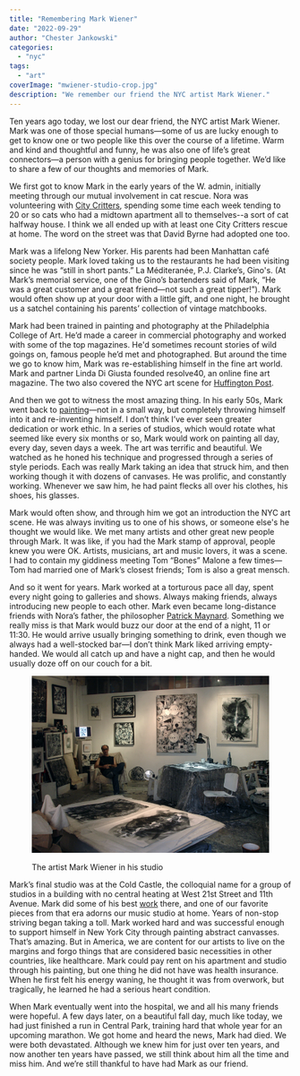 ```yaml
---
title: "Remembering Mark Wiener"
date: "2022-09-29"
author: "Chester Jankowski"
categories: 
  - "nyc"
tags: 
  - "art"
coverImage: "mwiener-studio-crop.jpg"
description: "We remember our friend the NYC artist Mark Wiener."
---
```


Ten years ago today, we lost our dear friend, the NYC artist Mark Wiener. Mark was one of those special humans—some of us are lucky enough to get to know one or two people like this over the course of a lifetime. Warm and kind and thoughtful and funny, he was also one of life’s great connectors—a person with a genius for bringing people together. We’d like to share a few of our thoughts and memories of Mark.

We first got to know Mark in the early years of the W. admin, initially meeting through our mutual involvement in cat rescue. Nora was volunteering with [City Critters](http://citycritters.org/), spending some time each week tending to 20 or so cats who had a midtown apartment all to themselves--a sort of cat halfway house. I think we all ended up with at least one City Critters rescue at home. The word on the street was that David Byrne had adopted one too.

Mark was a lifelong New Yorker. His parents had been Manhattan café society people. Mark loved taking us to the restaurants he had been visiting since he was “still in short pants.” La Méditeranée, P.J. Clarke’s, Gino's. (At Mark’s memorial service, one of the Gino’s bartenders said of Mark, “He was a great customer and a great friend—not such a great tipper!”). Mark would often show up at your door with a little gift, and one night, he brought us a satchel containing his parents’ collection of vintage matchbooks.

Mark had been trained in painting and photography at the Philadelphia College of Art. He’d made a career in commercial photography and worked with some of the top magazines. He'd sometimes recount stories of wild goings on, famous people he’d met and photographed. But around the time we go to know him, Mark was re-establishing himself in the fine art world. Mark and partner Linda Di Giusta founded resolve40, an online fine art magazine. The two also covered the NYC art scene for [Huffington Post](https://www.huffpost.com/entry/in-memoriam_b_1948526).

And then we got to witness the most amazing thing. In his early 50s, Mark went back to [painting](https://fineartamerica.com/profiles/mark-wiener)—not in a small way, but completely throwing himself into it and re-inventing himself. I don’t think I’ve ever seen greater dedication or work ethic. In a series of studios, which would rotate what seemed like every six months or so, Mark would work on painting all day, every day, seven days a week. The art was terrific and beautiful. We watched as he honed his technique and progressed through a series of style periods. Each was really Mark taking an idea that struck him, and then working though it with dozens of canvases. He was prolific, and constantly working. Whenever we saw him, he had paint flecks all over his clothes, his shoes, his glasses.

Mark would often show, and through him we got an introduction the NYC art scene. He was always inviting us to one of his shows, or someone else's he thought we would like. We met many artists and other great new people through Mark. It was like, if you had the Mark stamp of approval, people knew you were OK. Artists, musicians, art and music lovers, it was a scene. I had to contain my giddiness meeting Tom “Bones” Malone a few times—Tom had married one of Mark’s closest friends; Tom is also a great mensch.

And so it went for years. Mark worked at a torturous pace all day, spent every night going to galleries and shows. Always making friends, always introducing new people to each other. Mark even became long-distance friends with Nora’s father, the philosopher [Patrick Maynard](https://publish.uwo.ca/~pmaynard/). Something we really miss is that Mark would buzz our door at the end of a night, 11 or 11:30. He would arrive usually bringing something to drink, even though we always had a well-stocked bar—I don’t think Mark liked arriving empty-handed. We would all catch up and have a night cap, and then he would usually doze off on our couch for a bit.

<figure>

![The artist Mark Wiener in his studio](images/mwiener-studio-crop.jpg)

<figcaption>The artist Mark Wiener in his studio</figcaption>
</figure>

Mark’s final studio was at the Cold Castle, the colloquial name for a group of studios in a building with no central heating at West 21st Street and 11th Avenue. Mark did some of his best [work](https://www.saatchiart.com/mwienerarts) there, and one of our favorite pieces from that era adorns our music studio at home. Years of non-stop striving began taking a toll. Mark worked hard and was successful enough to support himself in New York City through painting abstract canvasses. That’s amazing. But in America, we are content for our artists to live on the margins and forgo things that are considered basic necessities in other countries, like healthcare. Mark could pay rent on his apartment and studio through his painting, but one thing he did not have was health insurance. When he first felt his energy waning, he thought it was from overwork, but tragically, he learned he had a serious heart condition.

When Mark eventually went into the hospital, we and all his many friends were hopeful. A few days later, on a beautiful fall day, much like today, we had just finished a run in Central Park, training hard that whole year for an upcoming marathon. We got home and heard the news, Mark had died. We were both devastated. Although we knew him for just over ten years, and now another ten years have passed, we still think about him all the time and miss him. And we’re still thankful to have had Mark as our friend.
